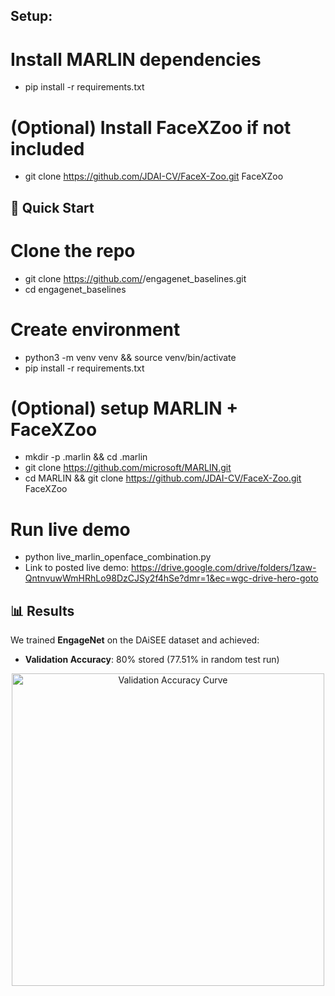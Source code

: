 ## Setup:

# Install MARLIN dependencies
- pip install -r requirements.txt

# (Optional) Install FaceXZoo if not included
- git clone https://github.com/JDAI-CV/FaceX-Zoo.git FaceXZoo

## 🚀 Quick Start

# Clone the repo
- git clone https://github.com/<yourusername>/engagenet_baselines.git
- cd engagenet_baselines

# Create environment
- python3 -m venv venv && source venv/bin/activate
- pip install -r requirements.txt

# (Optional) setup MARLIN + FaceXZoo
- mkdir -p .marlin && cd .marlin
- git clone https://github.com/microsoft/MARLIN.git
- cd MARLIN && git clone https://github.com/JDAI-CV/FaceX-Zoo.git FaceXZoo

# Run live demo
- python live_marlin_openface_combination.py
- Link to posted live demo: 
https://drive.google.com/drive/folders/1zaw-QntnvuwWmHRhLo98DzCJSy2f4hSe?dmr=1&ec=wgc-drive-hero-goto


## 📊 Results

We trained **EngageNet** on the DAiSEE dataset and achieved:

- **Validation Accuracy**: 80% stored (77.51% in random test run)

<p align="center">
  <img src="images/epoch200-0.7551acc.png" alt="Validation Accuracy Curve" width="500"/>
</p>